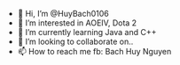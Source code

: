 - 👋 Hi, I’m @HuyBach0106
- 👀 I’m interested in AOEIV, Dota 2
- 🌱 I’m currently learning Java and C++
- 💞️ I’m looking to collaborate on..
- 📫 How to reach me fb: Bach Huy Nguyen
